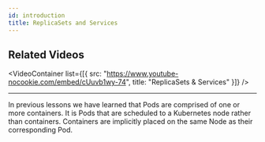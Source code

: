 ```yaml
---
id: introduction
title: ReplicaSets and Services
---
```


## Related Videos

<VideoContainer
  list={[{
    src: "https://www.youtube-nocookie.com/embed/cUuvb1wy-74",
    title: "ReplicaSets & Services"
  }]}
/>

---

In previous lessons we have learned that Pods are comprised of one or more containers. It is Pods that are scheduled to a Kubernetes node rather than containers. Containers are implicitly placed on the same Node as their corresponding Pod.
